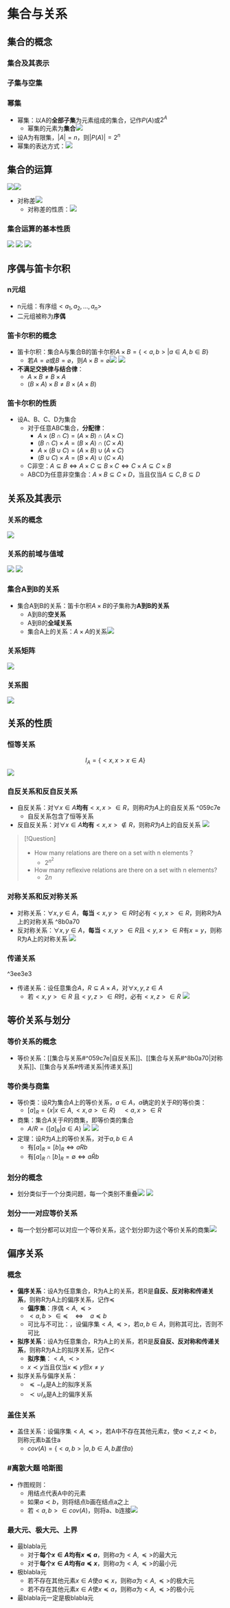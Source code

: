 # 集合与关系
## 集合的概念
### 集合及其表示
### 子集与空集
### 幂集
- 幂集：以A的**全部子集**为元素组成的集合，记作$P(A)$或$2^A$
	- 幂集的元素为**集合**![](https://jiunian-pic-1310185536.cos.ap-nanjing.myqcloud.com/picgo%2F20221202083312.png)
- 设A为有限集，$|A|=n$，则$|P(A)|=2^n$
- 幂集的表达方式：![](https://jiunian-pic-1310185536.cos.ap-nanjing.myqcloud.com/picgo%2F20221202083653.png)
## 集合的运算
![](https://jiunian-pic-1310185536.cos.ap-nanjing.myqcloud.com/picgo%2F20221202083727.png)![](https://jiunian-pic-1310185536.cos.ap-nanjing.myqcloud.com/picgo%2F20221202083740.png)
- 对称差![](https://jiunian-pic-1310185536.cos.ap-nanjing.myqcloud.com/picgo%2F20221202083926.png)
	- 对称差的性质：![](https://jiunian-pic-1310185536.cos.ap-nanjing.myqcloud.com/picgo%2F20221202084029.png)
### 集合运算的基本性质
![](https://jiunian-pic-1310185536.cos.ap-nanjing.myqcloud.com/picgo%2F20221202084222.png)
![](https://jiunian-pic-1310185536.cos.ap-nanjing.myqcloud.com/picgo%2F20221202084234.png)
![](https://jiunian-pic-1310185536.cos.ap-nanjing.myqcloud.com/picgo%2F20221202084246.png)

## 序偶与笛卡尔积
### n元组
- n元组：有序组$<a_1,a_2,...,a_n>$
- 二元组被称为**序偶**
### 笛卡尔积的概念
- 笛卡尔积：集合A与集合B的笛卡尔积$A×B=\{<a,b>|a\in A, b \in B\}$
	- 若$A=\varnothing$或$B=\varnothing$，则$A×B=\varnothing$![](https://jiunian-pic-1310185536.cos.ap-nanjing.myqcloud.com/picgo%2F20221206211815.png)
![](https://jiunian-pic-1310185536.cos.ap-nanjing.myqcloud.com/picgo%2F20221206212147.png)
- **不满足交换律与结合律**：
	- $A \times B \neq B \times A$
	- $( B \times A ) \times B \neq B \times ( A \times B )$
### 笛卡尔积的性质
- 设A、B、C、D为集合
	- 对于任意ABC集合，**分配律**：
		- $A\times (B\cap C)=(A \times B)\cap(A \times C)$
		- $(B \cap C)\times A=(B \times A)\cap(C \times A)$
		- $A \times(B \cup C)=(A \times B)\cup(A \times C)$
		- $(B \cup C)\times A=(B \times A)\cup(C \times A)$
	- C非空：$A \subseteq B \Leftrightarrow A \times C \subseteq B \times C \Leftrightarrow C \times A \subseteq C \times B$
	- ABCD为任意非空集合：$A \times B \subseteq C \times D$，当且仅当$A \subseteq C,B \subseteq D$

## 关系及其表示
### 关系的概念
![](https://jiunian-pic-1310185536.cos.ap-nanjing.myqcloud.com/picgo%2F20221206213353.png)
### 关系的前域与值域
![](https://jiunian-pic-1310185536.cos.ap-nanjing.myqcloud.com/picgo%2F20221206213445.png)
![](https://jiunian-pic-1310185536.cos.ap-nanjing.myqcloud.com/picgo%2F20221206213513.png)
### 集合A到B的关系
- 集合A到B的关系：笛卡尔积$A\times B$的子集称为**A到B的关系**
	- A到B的**空关系**
	- A到B的**全域关系**
	- 集合A上的关系：$A\times A$的关系![](https://jiunian-pic-1310185536.cos.ap-nanjing.myqcloud.com/picgo%2F20221206213925.png)
### 关系矩阵
![](https://jiunian-pic-1310185536.cos.ap-nanjing.myqcloud.com/picgo%2F20221206214305.png)
### 关系图
![](https://jiunian-pic-1310185536.cos.ap-nanjing.myqcloud.com/picgo%2F20221206214333.png)

## 关系的性质
### 恒等关系
$$I _ { A } = \{ < x , x > x \in A \}$$
![](https://jiunian-pic-1310185536.cos.ap-nanjing.myqcloud.com/picgo%2F20221206214522.png)
### 自反关系和反自反关系
- 自反关系：对$\forall x \in A$**均有**$<x,x>\in R$，则称$R$为$A$上的自反关系 ^059c7e
	- 自反关系包含了恒等关系
- 反自反关系：对$\forall x \in A$**均有**$<x,x>\notin R$，则称$R$为$A$上的自反关系
![](https://jiunian-pic-1310185536.cos.ap-nanjing.myqcloud.com/picgo%2F20221206214734.png)
> [!Question]
> - How many relations are there on a set with n elements？
> 	- $2^{{n}^2}$
> - How many reflexive relations are there on a set with n elements?
> 	- $2n$

### 对称关系和反对称关系
- 对称关系：$\forall x, y\in A$，**每当**$<x,y>\in R$时必有$<y,x>\in R$，则称R为A上的对称关系 ^8b0a70
- 反对称关系：$\forall x, y\in A$，**每当**$<x,y>\in R$且$<y,x>\in R$有$x=y$，则称R为A上的对称关系
![](https://jiunian-pic-1310185536.cos.ap-nanjing.myqcloud.com/picgo%2F20230209204106.png)

### 传递关系
^3ee3e3
- 传递关系：设任意集合$A$，$R \subseteq A \times A$，对$\forall x, y, z \in A$
	- 若$<x, y>\in R$ 且$<y, z>\in R$时，必有$<x, z>\in R$
![](https://jiunian-pic-1310185536.cos.ap-nanjing.myqcloud.com/picgo%2F20221206215513.png)

## 等价关系与划分
### 等价关系的概念
- 等价关系：[[集合与关系#^059c7e|自反关系]]、[[集合与关系#^8b0a70|对称关系]]、[[集合与关系#传递关系|传递关系]]
### 等价类与商集
- 等价类：设$R$为集合$A$上的等价关系，$a\in A$，$a$确定的关于$R$的等价类：
	- $[a]_R = \{x | x\in A, <x,a>\in R\}\quad <a,x>\in R$
- 商集：集合$A$关于$R$的商集，即等价类的集合
	- $A/R = \{[a]_R | a\in A\}$
![](https://jiunian-pic-1310185536.cos.ap-nanjing.myqcloud.com/picgo%2F20230209205946.png)
![](https://jiunian-pic-1310185536.cos.ap-nanjing.myqcloud.com/picgo%2F20230209210010.png)
- 定理：设$R$为$A$上的等价关系，对于$a, b \in A$
	- 有$[a]_R = [b]_R \Leftrightarrow aRb$
	- 有$[a]_R \cap [b]_R = \emptyset \Leftrightarrow a\bar{R} b$
### 划分的概念
- 划分类似于一个分类问题，每一个类别不重叠![](https://jiunian-pic-1310185536.cos.ap-nanjing.myqcloud.com/picgo%2F20230209210831.png)
![](https://jiunian-pic-1310185536.cos.ap-nanjing.myqcloud.com/picgo%2F20230209210838.png)
### 划分一一对应等价关系
- 每一个划分都可以对应一个等价关系，这个划分即为这个等价关系的商集![](https://jiunian-pic-1310185536.cos.ap-nanjing.myqcloud.com/picgo%2F20230209210955.png)

## **偏序关系**
### 概念
- **偏序关系**：设A为任意集合，R为A上的关系，若R是**自反、反对称和传递关系**，则称R为A上的偏序关系，记作$\preccurlyeq$
	- **偏序集**：序偶$<A,\preceq>$
	- $<a,b>\in\preccurlyeq \quad\Leftrightarrow \quad a\preccurlyeq b$
	- 可比与不可比：，设偏序集$<A,\preccurlyeq>$，若$a,b\in A$，则称其可比，否则不可比
- **拟序关系**：设A为任意集合，R为A上的关系，若R是**反自反、反对称和传递关系**，则称R为A上的拟序关系，记作$\prec$
	- **拟序集**：$<A,\prec>$
	- $x\prec y$当且仅当$x\preccurlyeq y$但$x\neq y$
- 拟序关系与偏序关系：
	- $\preccurlyeq - I_A$是A上的拟序关系
	- $\prec\cup I_A$是A上的偏序关系
### 盖住关系
- 盖住关系：设偏序集$<A,\preccurlyeq>$，若A中不存在其他元素z，使$a\prec z, z\prec b$，则称元素b盖住a
	- $cov(A)=\{<a,b>|a,b\in A,b 盖住 a\}$
### #离散大题 哈斯图
- 作图规则：
	- 用结点代表A中的元素
	- 如果$a\prec b$，则将结点b画在结点a之上
	- 若$<a,b>\in cov(A)$，则将a、b连接![](https://jiunian-pic-1310185536.cos.ap-nanjing.myqcloud.com/picgo%2F20221202092443.png)
### 最大元、极大元、上界
- 最blabla元
	- 对于**每个$x\in A$均有$x\preccurlyeq a$**，则称$a$为$<A,\preccurlyeq>$的最大元
	- 对于**每个$x\in A$均有$a\preccurlyeq x$**，则称$a$为$<A,\preccurlyeq>$的最小元
- 极blabla元
	- 若不存在其他元素$x\in A$使$a\preccurlyeq x$，则称$a$为$<A,\preccurlyeq>$的极大元
	- 若不存在其他元素$x\in A$使$x\preccurlyeq a$，则称$a$为$<A,\preccurlyeq>$的极小元
- 最blabla元一定是极blabla元